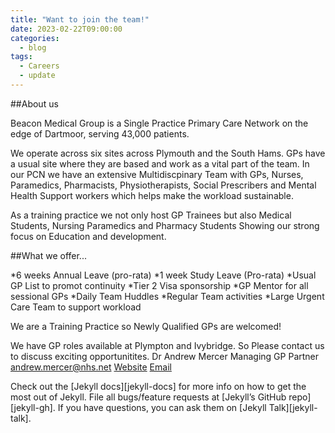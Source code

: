 ```yaml
---
title: "Want to join the team!"
date: 2023-02-22T09:00:00
categories:
  - blog
tags:
  - Careers
  - update
---
```


##About us

Beacon Medical Group is a Single Practice Primary Care Network on the edge of Dartmoor, serving 43,000 patients.

We operate across six sites across Plymouth and the South Hams. GPs have a usual site where they are based and work as a vital part of the team. In our PCN we have an extensive Multidiscpinary Team with GPs, Nurses, Paramedics, Pharmacists, Physiotherapists, Social Prescribers and Mental Health Support workers which helps make the workload sustainable.

As a training practice we not only host GP Trainees but also Medical Students, Nursing Paramedics and Pharmacy Students Showing our strong focus on Education and development.

##What we offer...

*6 weeks Annual Leave (pro-rata)
*1 week Study Leave (Pro-rata)
*Usual GP List to promot continuity
*Tier 2 Visa sponsorship
*GP Mentor for all sessional GPs
*Daily Team Huddles
*Regular Team activities
*Large Urgent Care Team to support workload

We are a Training Practice so Newly Qualified GPs are welcomed!

We have GP roles available at Plympton and Ivybridge. So Please contact us to discuss exciting opportunitites.
Dr Andrew Mercer
Managing GP Partner
[andrew.mercer@nhs.net]
[Website]
[Email]

Check out the [Jekyll docs][jekyll-docs] for more info on how to get the most out of Jekyll. File all bugs/feature requests at [Jekyll’s GitHub repo][jekyll-gh]. If you have questions, you can ask them on [Jekyll Talk][jekyll-talk].

[andrew.mercer@nhs.net]: mailto:andrew.mercer@nhs.net]
[Website]: https://www.beaconmedicalgroup.nhs.uk/
[Email]: mailto:beaconmedicalgroup@nhs.net]
